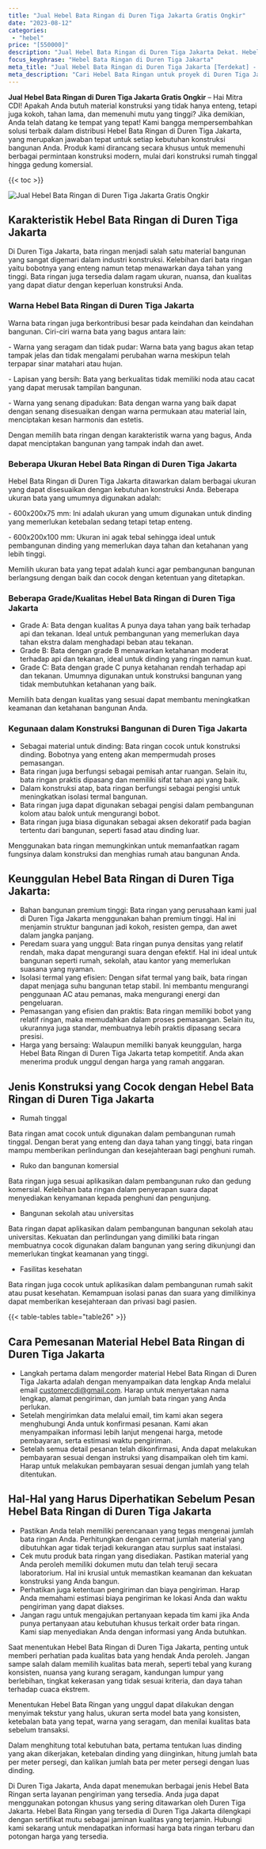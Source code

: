 ```yaml
---
title: "Jual Hebel Bata Ringan di Duren Tiga Jakarta Gratis Ongkir"
date: "2023-08-12"
categories:
 - "hebel"
price: "[550000]"
description: "Jual Hebel Bata Ringan di Duren Tiga Jakarta Dekat. Hebel Bata Ringan ini sering dipakai dalam proyek pembangunan sebagai material dinding yang kuat dan awet. Silakan hubungi kami untuk informasi lebih lanjut."
focus_keyphrase: "Hebel Bata Ringan di Duren Tiga Jakarta"
meta_title: "Jual Hebel Bata Ringan di Duren Tiga Jakarta [Terdekat] - CDI"
meta_description: "Cari Hebel Bata Ringan untuk proyek di Duren Tiga Jakarta? Kami menawarkan Hebel Bata Ringan berkualitas untuk bahan bangunan dinding. Dapatkan penawaran terbaik sekarang."
---
```


**Jual Hebel Bata Ringan di Duren Tiga Jakarta Gratis Ongkir** – Hai Mitra CDI! Apakah Anda butuh material konstruksi yang tidak hanya enteng, tetapi juga kokoh, tahan lama, dan memenuhi mutu yang tinggi? Jika demikian, Anda telah datang ke tempat yang tepat! Kami bangga mempersembahkan solusi terbaik dalam distribusi Hebel Bata Ringan di Duren Tiga Jakarta, yang merupakan jawaban tepat untuk setiap kebutuhan konstruksi bangunan Anda. Produk kami dirancang secara khusus untuk memenuhi berbagai permintaan konstruksi modern, mulai dari konstruksi rumah tinggal hingga gedung komersial.

{{< toc >}}

![Jual Hebel Bata Ringan di Duren Tiga Jakarta Gratis Ongkir](/images/hebel/hebel-bataringan-16.jpg)

## Karakteristik Hebel Bata Ringan di Duren Tiga Jakarta

Di Duren Tiga Jakarta, bata ringan menjadi salah satu material bangunan yang sangat digemari dalam industri konstruksi. Kelebihan dari bata ringan yaitu bobotnya yang enteng namun tetap menawarkan daya tahan yang tinggi. Bata ringan juga tersedia dalam ragam ukuran, nuansa, dan kualitas yang dapat diatur dengan keperluan konstruksi Anda.

### Warna Hebel Bata Ringan di Duren Tiga Jakarta

Warna bata ringan juga berkontribusi besar pada keindahan dan keindahan bangunan. Ciri-ciri warna bata yang bagus antara lain:

\- Warna yang seragam dan tidak pudar: Warna bata yang bagus akan tetap tampak jelas dan tidak mengalami perubahan warna meskipun telah terpapar sinar matahari atau hujan.

\- Lapisan yang bersih: Bata yang berkualitas tidak memiliki noda atau cacat yang dapat merusak tampilan bangunan.

\- Warna yang senang dipadukan: Bata dengan warna yang baik dapat dengan senang disesuaikan dengan warna permukaan atau material lain, menciptakan kesan harmonis dan estetis.

Dengan memilih bata ringan dengan karakteristik warna yang bagus, Anda dapat menciptakan bangunan yang tampak indah dan awet.

### Beberapa Ukuran Hebel Bata Ringan di Duren Tiga Jakarta

Hebel Bata Ringan di Duren Tiga Jakarta ditawarkan dalam berbagai ukuran yang dapat disesuaikan dengan kebutuhan konstruksi Anda. Beberapa ukuran bata yang umumnya digunakan adalah:

\- 600x200x75 mm: Ini adalah ukuran yang umum digunakan untuk dinding yang memerlukan ketebalan sedang tetapi tetap enteng.

\- 600x200x100 mm: Ukuran ini agak tebal sehingga ideal untuk pembangunan dinding yang memerlukan daya tahan dan ketahanan yang lebih tinggi.

Memilih ukuran bata yang tepat adalah kunci agar pembangunan bangunan berlangsung dengan baik dan cocok dengan ketentuan yang ditetapkan.

### Beberapa Grade/Kualitas Hebel Bata Ringan di Duren Tiga Jakarta

*   Grade A: Bata dengan kualitas A punya daya tahan yang baik terhadap api dan tekanan. Ideal untuk pembangunan yang memerlukan daya tahan ekstra dalam menghadapi beban atau tekanan.
*   Grade B: Bata dengan grade B menawarkan ketahanan moderat terhadap api dan tekanan, ideal untuk dinding yang ringan namun kuat.
*   Grade C: Bata dengan grade C punya ketahanan rendah terhadap api dan tekanan. Umumnya digunakan untuk konstruksi bangunan yang tidak membutuhkan ketahanan yang baik.

Memilih bata dengan kualitas yang sesuai dapat membantu meningkatkan keamanan dan ketahanan bangunan Anda.

### Kegunaan dalam Konstruksi Bangunan di Duren Tiga Jakarta

*   Sebagai material untuk dinding: Bata ringan cocok untuk konstruksi dinding. Bobotnya yang enteng akan mempermudah proses pemasangan.
*   Bata ringan juga berfungsi sebagai pemisah antar ruangan. Selain itu, bata ringan praktis dipasang dan memiliki sifat tahan api yang baik.
*   Dalam konstruksi atap, bata ringan berfungsi sebagai pengisi untuk meningkatkan isolasi termal bangunan.
*   Bata ringan juga dapat digunakan sebagai pengisi dalam pembangunan kolom atau balok untuk mengurangi bobot.
*   Bata ringan juga biasa digunakan sebagai aksen dekoratif pada bagian tertentu dari bangunan, seperti fasad atau dinding luar.

Menggunakan bata ringan memungkinkan untuk memanfaatkan ragam fungsinya dalam konstruksi dan menghias rumah atau bangunan Anda.

## Keunggulan Hebel Bata Ringan di Duren Tiga Jakarta:

*   Bahan bangunan premium tinggi: Bata ringan yang perusahaan kami jual di Duren Tiga Jakarta menggunakan bahan premium tinggi. Hal ini menjamin struktur bangunan jadi kokoh, resisten gempa, dan awet dalam jangka panjang.
*   Peredam suara yang unggul: Bata ringan punya densitas yang relatif rendah, maka dapat mengurangi suara dengan efektif. Hal ini ideal untuk bangunan seperti rumah, sekolah, atau kantor yang memerlukan suasana yang nyaman.
*   Isolasi termal yang efisien: Dengan sifat termal yang baik, bata ringan dapat menjaga suhu bangunan tetap stabil. Ini membantu mengurangi penggunaan AC atau pemanas, maka mengurangi energi dan pengeluaran.
*   Pemasangan yang efisien dan praktis: Bata ringan memiliki bobot yang relatif ringan, maka memudahkan dalam proses pemasangan. Selain itu, ukurannya juga standar, membuatnya lebih praktis dipasang secara presisi.
*   Harga yang bersaing: Walaupun memiliki banyak keunggulan, harga Hebel Bata Ringan di Duren Tiga Jakarta tetap kompetitif. Anda akan menerima produk unggul dengan harga yang ramah anggaran.

## Jenis Konstruksi yang Cocok dengan Hebel Bata Ringan di Duren Tiga Jakarta

*   Rumah tinggal

Bata ringan amat cocok untuk digunakan dalam pembangunan rumah tinggal. Dengan berat yang enteng dan daya tahan yang tinggi, bata ringan mampu memberikan perlindungan dan kesejahteraan bagi penghuni rumah.
*   Ruko dan bangunan komersial

Bata ringan juga sesuai aplikasikan dalam pembangunan ruko dan gedung komersial. Kelebihan bata ringan dalam penyerapan suara dapat menyediakan kenyamanan kepada penghuni dan pengunjung.
*   Bangunan sekolah atau universitas

Bata ringan dapat aplikasikan dalam pembangunan bangunan sekolah atau universitas. Kekuatan dan perlindungan yang dimiliki bata ringan membuatnya cocok digunakan dalam bangunan yang sering dikunjungi dan memerlukan tingkat keamanan yang tinggi.
*   Fasilitas kesehatan

Bata ringan juga cocok untuk aplikasikan dalam pembangunan rumah sakit atau pusat kesehatan. Kemampuan isolasi panas dan suara yang dimilikinya dapat memberikan kesejahteraan dan privasi bagi pasien.

{{< table-tables table="table26" >}}

## Cara Pemesanan Material Hebel Bata Ringan di Duren Tiga Jakarta

*   Langkah pertama dalam mengorder material Hebel Bata Ringan di Duren Tiga Jakarta adalah dengan menyampaikan data lengkap Anda melalui email customercdi@gmail.com. Harap untuk menyertakan nama lengkap, alamat pengiriman, dan jumlah bata ringan yang Anda perlukan.
*   Setelah mengirimkan data melalui email, tim kami akan segera menghubungi Anda untuk konfirmasi pesanan. Kami akan menyampaikan informasi lebih lanjut mengenai harga, metode pembayaran, serta estimasi waktu pengiriman.
*   Setelah semua detail pesanan telah dikonfirmasi, Anda dapat melakukan pembayaran sesuai dengan instruksi yang disampaikan oleh tim kami. Harap untuk melakukan pembayaran sesuai dengan jumlah yang telah ditentukan.

## Hal-Hal yang Harus Diperhatikan Sebelum Pesan Hebel Bata Ringan di Duren Tiga Jakarta

*   Pastikan Anda telah memiliki perencanaan yang tegas mengenai jumlah bata ringan Anda. Perhitungkan dengan cermat jumlah material yang dibutuhkan agar tidak terjadi kekurangan atau surplus saat instalasi.
*   Cek mutu produk bata ringan yang disediakan. Pastikan material yang Anda peroleh memiliki dokumen mutu dan telah teruji secara laboratorium. Hal ini krusial untuk memastikan keamanan dan kekuatan konstruksi yang Anda bangun.
*   Perhatikan juga ketentuan pengiriman dan biaya pengiriman. Harap Anda memahami estimasi biaya pengiriman ke lokasi Anda dan waktu pengiriman yang dapat diakses.
*   Jangan ragu untuk mengajukan pertanyaan kepada tim kami jika Anda punya pertanyaan atau kebutuhan khusus terkait order bata ringan. Kami siap menyediakan Anda dengan informasi yang Anda butuhkan.

Saat menentukan Hebel Bata Ringan di Duren Tiga Jakarta, penting untuk memberi perhatian pada kualitas bata yang hendak Anda peroleh. Jangan sampe salah dalam memilih kualitas bata merah, seperti tebal yang kurang konsisten, nuansa yang kurang seragam, kandungan lumpur yang berlebihan, tingkat kekerasan yang tidak sesuai kriteria, dan daya tahan terhadap cuaca ekstrem.

Menentukan Hebel Bata Ringan yang unggul dapat dilakukan dengan menyimak tekstur yang halus, ukuran serta model bata yang konsisten, ketebalan bata yang tepat, warna yang seragam, dan menilai kualitas bata sebelum transaksi.

Dalam menghitung total kebutuhan bata, pertama tentukan luas dinding yang akan dikerjakan, ketebalan dinding yang diinginkan, hitung jumlah bata per meter persegi, dan kalikan jumlah bata per meter persegi dengan luas dinding.

Di Duren Tiga Jakarta, Anda dapat menemukan berbagai jenis Hebel Bata Ringan serta layanan pengiriman yang tersedia. Anda juga dapat menggunakan potongan khusus yang sering ditawarkan oleh Duren Tiga Jakarta. Hebel Bata Ringan yang tersedia di Duren Tiga Jakarta dilengkapi dengan sertifikat mutu sebagai jaminan kualitas yang terjamin. Hubungi kami sekarang untuk mendapatkan informasi harga bata ringan terbaru dan potongan harga yang tersedia.
